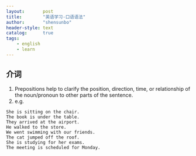 ```yaml
---
layout:       post
title:        "英语学习-口语语法"
author:       "shensunbo"
header-style: text
catalog:      true
tags:
    - english
    - learn
---
```

## 介词
1. Prepositions help to clarify the position, direction, time, or relationship of the noun/pronoun to other parts of the sentence.  
2. e.g.
```
She is sitting on the chair.
The book is under the table.
They arrived at the airport.
He walked to the store.
We went swimming with our friends.
The cat jumped off the roof.
She is studying for her exams.
The meeting is scheduled for Monday.
```